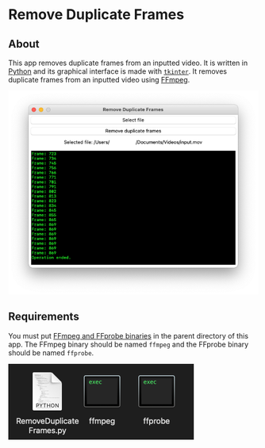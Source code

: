 # Remove Duplicate Frames
## About
This app removes duplicate frames from an inputted video. It is written in [Python](/python.org) and its graphical interface is made with [`tkinter`](docs.python.org/library/tkinter.html). It removes duplicate frames from an inputted video using [FFmpeg](ffmpeg.org).

![This app](image.png)
## Requirements
You must put [FFmpeg and FFprobe binaries](ffmpeg.org/download.html) in the parent directory of this app. The FFmpeg binary should be named `ffmpeg` and the FFprobe binary should be named `ffprobe`. 

![This app's script in a folder with its dependencies](image2.png)
